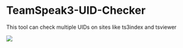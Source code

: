 # TeamSpeak3-UID-Checker
This tool can check multiple UIDs on sites like ts3index and tsviewer

![](https://i.imgur.com/7A6P61k.png)
